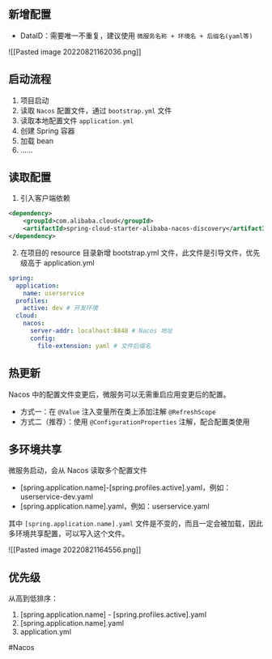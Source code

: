 ## 新增配置 

* DataID：需要唯一不重复，建议使用 `微服务名称 + 环境名 + 后缀名(yaml等)`

![[Pasted image 20220821162036.png]]

## 启动流程

1. 项目启动
2. 读取 `Nacos` 配置文件，通过 `bootstrap.yml` 文件
3. 读取本地配置文件 `application.yml`
4. 创建 Spring 容器
5. 加载 bean
6. ……

## 读取配置

1. 引入客户端依赖
```xml
<dependency>  
    <groupId>com.alibaba.cloud</groupId>  
    <artifactId>spring-cloud-starter-alibaba-nacos-discovery</artifactId>  
</dependency>
```

2. 在项目的 resource 目录新增 bootstrap.yml 文件，此文件是引导文件，优先级高于 application.yml
```yaml
spring:  
  application:  
    name: userservice  
  profiles:  
    active: dev # 开发环境  
  cloud:  
    nacos:  
      server-addr: localhost:8848 # Nacos 地址  
      config:  
        file-extension: yaml # 文件后缀名
```

## 热更新

Nacos 中的配置文件变更后，微服务可以无需重启应用变更后的配置。

* 方式一：在 `@Value` 注入变量所在类上添加注解 `@RefreshScope`
* 方式二（推荐）：使用 `@ConfigurationProperties` 注解，配合配置类使用

## 多环境共享

微服务启动，会从 Nacos 读取多个配置文件

* [spring.application.name]-[spring.profiles.active].yaml，例如：userservice-dev.yaml
* [spring.application.name].yaml，例如：userservice.yaml

其中 `[spring.application.name].yaml` 文件是不变的，而且一定会被加载，因此多环境共享配置，可以写入这个文件。

![[Pasted image 20220821164556.png]]

## 优先级

从高到低排序：

1. [spring.application.name] - [spring.profiles.active].yaml
2. [spring.application.name].yaml
3. application.yml

#Nacos 